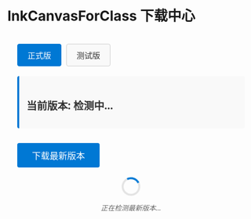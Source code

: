 # InkCanvasForClass 下载中心

<div class="download-container">
  <div class="version-selector">
    <button id="stableBtn" class="active">正式版</button>
    <button id="betaBtn">测试版</button>
  </div>
  
  <div class="version-info">
    <h2>当前版本: <span id="currentVersion">检测中...</span></h2>
    <p id="versionDesc"></p>
  </div>
  
  <div class="download-button">
    <button id="downloadBtn">下载最新版本</button>
  </div>
  
  <div class="loading" id="loadingIndicator">
    <div class="spinner"></div>
    <p>正在检测最新版本...</p>
  </div>
</div>

<script>
(function() {
  if (typeof window === 'undefined') return;
  
  window.addEventListener('load', function() {
    const stableBtn = document.getElementById('stableBtn');
    const betaBtn = document.getElementById('betaBtn');
    const currentVersion = document.getElementById('currentVersion');
    const versionDesc = document.getElementById('versionDesc');
    const downloadBtn = document.getElementById('downloadBtn');
    const loadingIndicator = document.getElementById('loadingIndicator');
    
    if (!stableBtn || !betaBtn || !currentVersion || !versionDesc || !downloadBtn || !loadingIndicator) {
      console.error('无法找到必要的DOM元素');
      return;
    }
    
    // 仓库信息
    const repos = {
      stable: {
        owner: 'InkCanvasForClass',
        repo: 'community',
        versionFile: 'AutomaticUpdateVersionControl.txt'
      },
      beta: {
        owner: 'InkCanvasForClass',
        repo: 'community-beta',
        versionFile: 'AutomaticUpdateVersionControl.txt'
      }
    };
    
    // 版本文件URL
    const versionUrls = {
      stable: `https://bgithub.xyz/InkCanvasForClass/community/raw/refs/heads/main/AutomaticUpdateVersionControl.txt`,
      beta: `https://bgithub.xyz/InkCanvasForClass/community-beta/raw/refs/heads/main/AutomaticUpdateVersionControl.txt`
    };
    
    // 下载链接模板
    const downloadTemplates = {
      stable: 'https://bgithub.xyz/InkCanvasForClass/community/releases/download/{version}/InkCanvasForClass.CE.{version}.zip',
      beta: 'https://bgithub.xyz/InkCanvasForClass/community-beta/releases/download/{version}/InkCanvasForClass.CE.{version}.zip'
    };
    
    let currentChannel = 'stable';
    let latestVersion = '';
    
    // 可选的获取方法
    const fetchMethods = {
      API: 'github_api',
      FILE: 'version_file',
      PROXY: 'cors_proxy'
    };
    
    // 设置初始获取方法 - 可以改为您偏好的方法
    let preferredMethod = fetchMethods.API;
    
    // 初始加载正式版信息
    fetchVersionInfo('stable', preferredMethod);
    
    // 切换版本通道
    stableBtn.addEventListener('click', function() {
      if (currentChannel !== 'stable') {
        currentChannel = 'stable';
        stableBtn.classList.add('active');
        betaBtn.classList.remove('active');
        fetchVersionInfo('stable', preferredMethod);
      }
    });
    
    betaBtn.addEventListener('click', function() {
      if (currentChannel !== 'beta') {
        currentChannel = 'beta';
        betaBtn.classList.add('active');
        stableBtn.classList.remove('active');
        fetchVersionInfo('beta', preferredMethod);
      }
    });
    
    // 下载按钮点击事件
    downloadBtn.addEventListener('click', function() {
      if (latestVersion) {
        const downloadUrl = downloadTemplates[currentChannel].replace(/{version}/g, latestVersion);
        window.location.href = downloadUrl;
      }
    });
    
    // 选择并执行版本获取方法
    function fetchVersionInfo(channel, method) {
      currentVersion.textContent = '检测中...';
      versionDesc.textContent = '';
      loadingIndicator.style.display = 'flex';
      downloadBtn.disabled = true;
      
      console.log(`使用${method}方法获取${channel}通道的版本信息...`);
      
      if (method === fetchMethods.API) {
        getLatestReleaseFromGitHub(channel);
      } else if (method === fetchMethods.FILE) {
        checkVersionFromFile(channel);
      } else {
        tryAlternativeCorsProxy(channel);
      }
    }
    
    // 方法1：从GitHub API获取最新release信息
    function getLatestReleaseFromGitHub(channel) {
      console.log('尝试从GitHub API获取版本信息...');
      
      const repo = repos[channel];
      const corsProxy = 'https://ghfile.geekertao.top/?';
      const apiUrl = encodeURIComponent(`https://api.github.com/repos/${repo.owner}/${repo.repo}/releases/latest`);
      
      fetch(`${corsProxy}${apiUrl}`)
        .then(response => {
          if (!response.ok) {
            throw new Error(`GitHub API错误 (状态码: ${response.status})`);
          }
          return response.json();
        })
        .then(data => {
          loadingIndicator.style.display = 'none';
          downloadBtn.disabled = false;
          
          console.log('成功从GitHub API获取数据:', data);
          
          try {
            // 从GitHub API响应中提取版本号（去掉v前缀）
            latestVersion = data.tag_name.replace(/^v/, '');
            console.log('解析得到最新版本:', latestVersion);
            
            currentVersion.textContent = latestVersion;
            
            // 设置描述信息
            if (data.body) {
              versionDesc.textContent = data.body.split('\n')[0]; // 使用release说明的第一行
            } else if (channel === 'stable') {
              versionDesc.textContent = '这是稳定的正式发布版本，适合日常使用。';
            } else {
              versionDesc.textContent = '这是测试版本，包含最新功能，但可能不稳定。';
            }
            
            // 更新首选方法，因为成功了
            preferredMethod = fetchMethods.API;
          } catch (parseError) {
            console.error('解析GitHub API响应失败:', parseError);
            // 尝试从版本文件获取
            checkVersionFromFile(channel);
          }
        })
        .catch(error => {
          console.error('从GitHub API获取版本信息失败:', error);
          // 尝试从版本文件获取
          checkVersionFromFile(channel);
        });
    }
    
    // 比较版本号，返回最新版本
    function compareVersions(a, b) {
      const partsA = a.split('.').map(Number);
      const partsB = b.split('.').map(Number);
      
      for (let i = 0; i < Math.max(partsA.length, partsB.length); i++) {
        const numA = i < partsA.length ? partsA[i] : 0;
        const numB = i < partsB.length ? partsB[i] : 0;
        
        if (numA > numB) return 1;
        if (numA < numB) return -1;
      }
      
      return 0; // 版本相同
    }
    
    // 从版本文件内容中获取最新版本
    function parseVersionData(data) {
      // 确保数据不为空
      if (!data || data.trim() === '') {
        throw new Error('版本文件内容为空');
      }
      
      // 分割为行，去除空行
      const lines = data.split('\n')
        .map(line => line.trim())
        .filter(line => line !== '');
      
      if (lines.length === 0) {
        throw new Error('版本文件不包含有效版本号');
      }
      
      // 如果只有一行，直接返回
      if (lines.length === 1) {
        return lines[0];
      }
      
      // 多行情况，查找最新版本
      console.log('版本文件包含多个版本:', lines);
      
      // 排序版本号（降序）
      lines.sort((a, b) => compareVersions(b, a));
      
      // 返回最新版本
      return lines[0];
    }
    
    // 方法2：直接从版本文件获取
    function checkVersionFromFile(channel) {
      console.log('从版本文件获取版本信息...');
      
      // 使用公共CORS代理服务获取版本文件内容
      const corsProxy = 'https://corsproxy.io/?';
      const targetUrl = encodeURIComponent(versionUrls[channel]);
      
      fetch(`${corsProxy}${targetUrl}`)
        .then(response => {
          if (!response.ok) {
            throw new Error(`网络错误 (状态码: ${response.status})`);
          }
          return response.text();
        })
        .then(data => {
          loadingIndicator.style.display = 'none';
          downloadBtn.disabled = false;
          
          console.log('成功获取版本文件内容:', data);
          
          try {
            // 解析版本文件内容，获取最新版本号
            latestVersion = parseVersionData(data);
            console.log('解析得到最新版本:', latestVersion);
            
            currentVersion.textContent = latestVersion;
            
            if (channel === 'stable') {
              versionDesc.textContent = '这是稳定的正式发布版本，适合日常使用。';
            } else {
              versionDesc.textContent = '这是测试版本，包含最新功能，但可能不稳定。';
            }
            
            // 更新首选方法，因为成功了
            preferredMethod = fetchMethods.FILE;
          } catch (parseError) {
            console.error('解析版本信息失败:', parseError);
            // 尝试备用CORS代理
            tryAlternativeCorsProxy(channel);
          }
        })
        .catch(error => {
          console.error('获取版本文件失败:', error);
          // 尝试另一个CORS代理
          tryAlternativeCorsProxy(channel);
        });
    }
    
    // 方法3：尝试另一个CORS代理
    function tryAlternativeCorsProxy(channel) {
      console.log('尝试使用备用CORS代理...');
      
      // 备用CORS代理
      const corsProxy = 'https://cors-anywhere.herokuapp.com/';
      const targetUrl = versionUrls[channel];
      
      fetch(`${corsProxy}${targetUrl}`, {
        headers: {
          'Origin': window.location.origin
        }
      })
        .then(response => {
          if (!response.ok) {
            throw new Error(`备用代理网络错误 (状态码: ${response.status})`);
          }
          return response.text();
        })
        .then(data => {
          loadingIndicator.style.display = 'none';
          downloadBtn.disabled = false;
          
          console.log('通过备用代理成功获取版本信息:', data);
          
          try {
            // 解析版本文件内容，获取最新版本号
            latestVersion = parseVersionData(data);
            console.log('通过备用代理解析得到最新版本:', latestVersion);
            
            currentVersion.textContent = latestVersion;
            
            if (channel === 'stable') {
              versionDesc.textContent = '这是稳定的正式发布版本，适合日常使用。';
            } else {
              versionDesc.textContent = '这是测试版本，包含最新功能，但可能不稳定。';
            }
            
            // 更新首选方法，因为成功了
            preferredMethod = fetchMethods.PROXY;
          } catch (parseError) {
            console.error('解析版本信息失败:', parseError);
            useFallbackData(channel);
          }
        })
        .catch(error => {
          console.error('备用代理获取失败:', error);
          // 所有尝试都失败，使用备用数据
          useFallbackData(channel);
        });
    }
    
    // 最后的备用方法：使用硬编码的备用数据
    function useFallbackData(channel) {
      console.log('所有网络请求失败，使用备用数据...');
      loadingIndicator.style.display = 'none';
      
      if (channel === 'stable') {
        latestVersion = '1.7.0.0';
        currentVersion.textContent = latestVersion;
        versionDesc.textContent = '这是稳定的正式发布版本，适合日常使用。';
      } else {
        latestVersion = '1.7.0.6';
        currentVersion.textContent = latestVersion;
        versionDesc.textContent = '这是测试版本，包含最新功能，但可能不稳定。';
      }
      
      downloadBtn.disabled = false;
    }
  });
})();
</script>

<style>
:root {
  --text-color-light: #333;
  --text-color-dark: #ffffff;
  --bg-soft-light: #f9f9f9;
  --bg-soft-dark: #222;
  --border-color-light: #ccc;
  --border-color-dark: #444;
}

.download-container {
  max-width: 800px;
  margin: 0 auto;
  padding: 20px;
  font-family: var(--vp-font-family-base, "Segoe UI", Arial, sans-serif);
}

.version-selector {
  display: flex;
  margin-bottom: 20px;
  gap: 10px;
}

.version-selector button {
  padding: 10px 20px;
  border: 1px solid var(--vp-c-border, var(--border-color-light));
  background: var(--vp-c-bg-soft, var(--bg-soft-light));
  color: var(--vp-c-text, var(--text-color-light));
  cursor: pointer;
  border-radius: 4px;
  font-size: 16px;
  transition: all 0.3s;
}

.version-selector button.active {
  background: var(--vp-c-brand, #0078d4);
  color: var(--vp-c-white, white);
  border-color: var(--vp-c-brand, #0078d4);
}

.version-info {
  margin-bottom: 30px;
  padding: 15px;
  background: var(--vp-c-bg-soft, var(--bg-soft-light));
  border-radius: 4px;
  border-left: 4px solid var(--vp-c-brand, #0078d4);
  color: var(--vp-c-text, var(--text-color-light));
}

.download-button button {
  padding: 12px 30px;
  background: var(--vp-c-brand, #0078d4);
  color: var(--vp-c-white, white);
  border: none;
  border-radius: 4px;
  font-size: 18px;
  cursor: pointer;
  transition: background 0.3s;
}

.download-button button:hover {
  background: var(--vp-c-brand-dark, #005a9e);
}

.download-button button:disabled {
  background: var(--vp-c-gray, #ccc);
  cursor: not-allowed;
  opacity: 0.7;
}

.loading {
  display: flex;
  flex-direction: column;
  align-items: center;
  margin-top: 20px;
  color: var(--vp-c-text-2, #666);
}

.spinner {
  border: 4px solid rgba(0, 0, 0, 0.1);
  border-radius: 50%;
  border-top: 4px solid var(--vp-c-brand, #0078d4);
  width: 30px;
  height: 30px;
  animation: spin 1s linear infinite;
}

@keyframes spin {
  0% { transform: rotate(0deg); }
  100% { transform: rotate(360deg); }
}

html.dark .version-info,
html.dark .version-selector button {
  color: var(--text-color-dark);
}

html.dark .version-info {
  background: var(--bg-soft-dark);
  border-left-color: var(--vp-c-brand, #0078d4);
}

html.dark .version-selector button {
  background: var(--bg-soft-dark);
  border-color: var(--border-color-dark);
}

html.dark .spinner {
  border-color: rgba(255, 255, 255, 0.1);
  border-top-color: var(--vp-c-brand, #0078d4);
}

html.dark .loading {
  color: var(--text-color-dark);
}

html.dark h2,
html.dark p {
  color: var(--text-color-dark);
}
</style>


<script setup>
import { onMounted, ref } from 'vue';

// 仓库信息 - 根据需要修改
const owner = 'InkCanvasForClass'; // 仓库所有者
const repo = 'community'; // 仓库名称

const loading = ref(true);
const error = ref(null);
const latestRelease = ref(null);

// 格式化日期
const formatDate = (dateString) => {
  const date = new Date(dateString);
  return new Intl.DateTimeFormat('zh-CN', {
    year: 'numeric',
    month: 'long',
    day: 'numeric'
  }).format(date);
};

// 获取最新版本信息
const fetchLatestRelease = async () => {
  try {
    // GitHub API 端点 - 获取最新发布
    const url = `https://api.github.com/repos/${owner}/${repo}/releases/latest`;
    
    const response = await fetch(url, {
      headers: {
        // 添加 Accept 头以获取正确的响应格式
        'Accept': 'application/vnd.github.v3+json',
        // 建议添加 User-Agent 头，否则可能会收到 403 错误
        'User-Agent': 'VitePress-App'
      }
    });
    
    if (!response.ok) {
      throw new Error(`HTTP error! status: ${response.status}`);
    }
    
    const data = await response.json();
    latestRelease.value = data;
  } catch (err) {
    error.value = err.message;
    console.error('获取GitHub版本信息失败:', err);
  } finally {
    loading.value = false;
  }
};

// 在组件挂载后获取数据
onMounted(() => {
  fetchLatestRelease();
});
</script>

<style scoped>
.github-release {
  padding: 1rem;
  border-radius: 8px;
  background-color: #f5f5f5;
  margin: 1rem 0;
}

.loading {
  color: #666;
  font-style: italic;
}

.error {
  color: #dc3545;
  border: 1px solid #f5c6cb;
  padding: 0.5rem;
  border-radius: 4px;
}

.release-info {
  color: #333;
}

.release-link {
  display: inline-block;
  margin-top: 0.5rem;
  color: #007bff;
  text-decoration: none;
}

.release-link:hover {
  text-decoration: underline;
}
</style>

